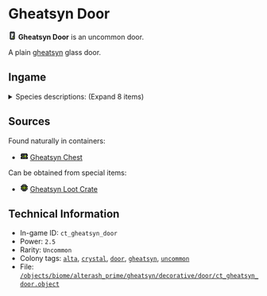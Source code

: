 # Gheatsyn Door

<img src="https://raw.githubusercontent.com/Ceterai/Enternia/main/objects/biome/alterash_prime/gheatsyn/decorative/door/icon.png" alt="Gheatsyn Door icon" loading="lazy" height=16px width="auto" /> **Gheatsyn Door** is an uncommon door.

A plain [gheatsyn](https://ceterai.github.io/MyEnternia/Wiki/Tags/Gheatsyn) glass door.

## Ingame

<details><summary>Species descriptions: (Expand 8 items)</summary>

- Alta: Liquifying and re-crystallizing gheatsyn allows to create sturdy, yet thin and still mostly transparent crystal panels. Neat.
- Apex: This is a glass door.
- Avian: A glass door.
- Floran: Floran smash glassss. Floran come through.
- Glitch: Calm. A useful door.
- Human: A glass door.
- Hylotl: A glass door. I can see what's on other side.
- Novakid: A solid glass door.

</details>

## Sources

Found naturally in containers:

- <img src="https://raw.githubusercontent.com/Ceterai/Enternia/main/objects/biome/alterash_prime/gheatsyn/decorative/chest/icon.png" alt="Gheatsyn Chest icon" loading="lazy" height=16px width="auto" /> [Gheatsyn Chest](https://ceterai.github.io/MyEnternia/Wiki/GheatsynChest)

Can be obtained from special items:

- <img src="https://raw.githubusercontent.com/Ceterai/Enternia/main/items/active/alta/loot/biome/ct_gheatsyn_loot.png" alt="Gheatsyn Loot Crate icon" loading="lazy" height=16px width="auto" /> [Gheatsyn Loot Crate](https://ceterai.github.io/MyEnternia/Wiki/GheatsynLootCrate)

## Technical Information

- In-game ID: `ct_gheatsyn_door`
- Power: `2.5`
- Rarity: `Uncommon`
- Colony tags: [`alta`](https://ceterai.github.io/MyEnternia/Wiki/Tags/Alta), [`crystal`](https://ceterai.github.io/MyEnternia/Wiki/Tags/Crystal), [`door`](https://ceterai.github.io/MyEnternia/Wiki/Tags/Door), [`gheatsyn`](https://ceterai.github.io/MyEnternia/Wiki/Tags/Gheatsyn), [`uncommon`](https://ceterai.github.io/MyEnternia/Wiki/Tags/Uncommon)
- File: [`/objects/biome/alterash_prime/gheatsyn/decorative/door/ct_gheatsyn_door.object`](https://github.com/Ceterai/Enternia/blob/main/objects/biome/alterash_prime/gheatsyn/decorative/door/ct_gheatsyn_door.object)
